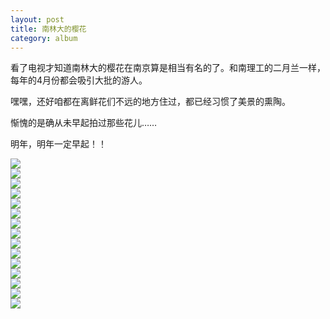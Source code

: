 ```yaml
---
layout: post
title: 南林大的樱花
category: album
---
```


看了电视才知道南林大的樱花在南京算是相当有名的了。和南理工的二月兰一样，每年的4月份都会吸引大批的游人。

嘿嘿，还好咱都在离鲜花们不远的地方住过，都已经习惯了美景的熏陶。

惭愧的是确从未早起拍过那些花儿……

明年，明年一定早起！！

<div class="img_h"><img src="https://public.sn2.livefilestore.com/y1pJXGi0LmZsqDRa6z9D-KWb4dTDT5jSmPRtU9mve7tvlKxyPQ-HL02U5NUez0nzWeeVR4kR1wBk6hak3x89zpvMQ/uTViB%20-%20Imgur.jpg?psid=1" ></div>

<div class="img_h"><img src="https://public.sn2.livefilestore.com/y1pK9hVZDepywfXSpqtRXXKns9i5ApmjRtdcGlm_a25XFowJLq8s13GnL0tZ4S7H7nlUPw5sSuB1X2RfjmHNnwu3w/vFMir%20-%20Imgur.jpg?psid=1" ></div> 

<div class="img_h"><img src="https://public.sn2.livefilestore.com/y1poXlKyAPmyXXcnBsDlKeCHz255gvzcjXslMm8sYmH1kEcyQZmrNk8IITog923Mm7f5nz1capew3rhd-OWpTZp2w/3bYYM%20-%20Imgur.jpg?psid=1" ></div>

<div class="img_h"><img src="https://public.sn2.livefilestore.com/y1pR6mSvtVvrTx5VRkJVarrjiGbdhCpq2AaAihzRN_yI1C01Q6nLqzMNkmJ7AAnG4RC8eF781JRkBkqQnOZ7W6lpQ/cOOEV%20-%20Imgur.jpg?psid=1" ></div>

<div class="img_v"><img src="https://public.sn2.livefilestore.com/y1pQVz7NkHjNMf2EfkZyz7F8ZZW1Nmmms0vt1aEkF1Hc2cELUnBq3bWSRz0q2v0vzRiDhOgVK5-E3HhIjx1-1ok7Q/PNTzq%20-%20Imgur.jpg?psid=1" ></div>

<div class="img_h"><img src="https://public.sn2.livefilestore.com/y1pw9qXVVACFvt_iVLcR20_DW0dy51Lpyp8_UkoFqQp_2LqPe7i3ElhMougor2PzAmTCExz733Dy9Og_ES844Yf8Q/mtrDt%20-%20Imgur.jpg?psid=1" ></div>

<div class="img_h"><img src="https://public.sn2.livefilestore.com/y1pyEz47HoL6xMOdD3dRGkaL8Y-QAWXmfRgKho_oD4TRugoMPyZt-d7eymg0eTkDJeAm4hWHIzr98Z7FPIPFycHow/Ulx5B%20-%20Imgur.jpg?psid=1" ></div>

<div class="img_h"><img src="https://public.sn2.livefilestore.com/y1pQVz7NkHjNMe7dDugHVGtE-bNbyJ67DC6dT7uP11wxjrEgvW4C1AqbB71_juzhg7Xxvaj2zgRXd5E2vomqh0FCQ/PXeOo%20-%20Imgur.jpg?psid=1" ></div>

<div class="img_h"><img src="https://public.sn2.livefilestore.com/y1pyNe50VsI0Fm51jJbaPsFRuiRiX_jS2JmE6VCVO_ww6JSm137g9_XrCJy1S61ZghSYLeDDTKSobYLrSRQUKRqDA/csMpA%20-%20Imgur.jpg?psid=1" ></div>

<div class="img_v"><img src="https://public.sn2.livefilestore.com/y1p0o69aUQsK_iVKh-jqm1w84GDDja0Bb8UUkpp_eKP6fvrkeWpOaCIHub6ba8HaxjrWxB1gDDVIJW3WAttfMDNJQ/CjECw%20-%20Imgur.jpg?psid=1" ></div>

<div class="img_h"><img src="https://public.sn2.livefilestore.com/y1pFNVycfWFtnrAVpqU3m9YGH8snz5G94RYTVMkohTqnK-mVyPLpPLDEgVhRNWWvAfAHpSdVUfreStEilmG3dMT8w/MFYcm%20-%20Imgur.jpg?psid=1" ></div>

<div class="img_v"><img src="https://public.sn2.livefilestore.com/y1pzR1S16xKqko7wb7cdIFI9JlbjxzfIzu4q-wCX6hAcVlxqt1utki6xHgTR3mCujPDcosq4eK7fwQHElPZeORK1g/mfd3d%20-%20Imgur.jpg?psid=1" ></div>

<div class="img_h"><img src="https://public.sn2.livefilestore.com/y1pBx-RWqYhkIgpiC0izS8RU9byOc5cSKt8fbaui0bxDPboAcL8c6kSDJZi-HRlSq2c3SeArcbJkG0zCLxfOG_iTw/JZ412%20-%20Imgur.jpg?psid=1" ></div>

<div class="img_h"><img src="https://public.sn2.livefilestore.com/y1pw-FvU2j-ykXgDgjDKZDzpdPk44tRSi2avYx7sloLijQ-zYYTLXJukv9Rq87uvRWpJ4Q87dcSbNR9PPETR1rMvQ/QQucl%20-%20Imgur.jpg?psid=1" ></div>

<div class="img_h"><img src="https://public.sn2.livefilestore.com/y1pyEz47HoL6xMOdD3dRGkaL8Y-QAWXmfRgKho_oD4TRugoMPyZt-d7eymg0eTkDJeAm4hWHIzr98Z7FPIPFycHow/Ulx5B%20-%20Imgur.jpg?psid=1" ></div>

